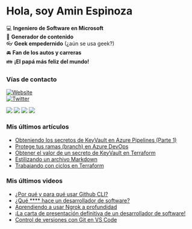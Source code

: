 # Hola, soy Amin Espinoza

:computer: **Ingeniero de Software en Microsoft**  
:pencil: **Generador de contenido**  
:eyeglasses: **Geek empedernido** (¿aún se usa geek?)  
:oncoming_automobile: **Fan de los autos y carreras**  
:family: **¡El papá más feliz del mundo!**

### Vías de contacto

[![Website](https://img.shields.io/badge/aminespinoza.com-up-green?style=for-the-badge)][website]  
[![Twitter](https://img.shields.io/twitter/follow/aminespinoza?color=blue&label=s%C3%ADgueme%20en%20Twitter&style=for-the-badge)][twitter]

[<img src="https://img.icons8.com/doodle/48/000000/youtube--v1.png"/>][youtube]
[<img src="https://img.icons8.com/doodle/48/000000/linkedin--v2.png"/>][linkedin]
[<img src="https://img.icons8.com/doodle/48/000000/instagram-new.png"/>][instagram]
[<img src="https://img.icons8.com/doodle/48/000000/facebook-circled.png"/>][facebook]

### Mis últimos artículos
<!-- BLOG-POST-LIST:START -->
- [Obteniendo los secretos de KeyVault en Azure Pipelines (Parte 1)](http://aminespinoza.com/obteniendo-los-secretos-de-keyvault-en-azure-pipelines-parte-1/)
- [Protege tus ramas (branch) en Azure DevOps](http://aminespinoza.com/protege-tus-ramas-branch-en-azure-devops/)
- [Obtener el valor de un secreto de KeyVault en Terraform](http://aminespinoza.com/obtener-el-valor-de-un-secreto-de-keyvault-en-terraform/)
- [Estilizando un archivo Markdown](http://aminespinoza.com/estilizando-un-archivo-markdown/)
- [Trabajando con ciclos en Terraform](http://aminespinoza.com/trabajando-con-ciclos-en-terraform/)
<!-- BLOG-POST-LIST:END -->

### Mis últimos videos
<!-- YOUTUBE:START -->
- [¿Por qué y para qué usar Github CLI?](https://www.youtube.com/watch?v=EDOoUSbXin8)
- [¿Qué **** hace un desarrollador de software?](https://www.youtube.com/watch?v=H6e19XoihBo)
- [Aprendiendo a usar Ngrok a profundidad](https://www.youtube.com/watch?v=YA_xMQOIZo0)
- [¡La carta de presentación definitiva de un desarrollador de software!](https://www.youtube.com/watch?v=Fik86by17OY)
- [Control de versiones con Git en VS Code](https://www.youtube.com/watch?v=uHEJoEDzQ-w)
<!-- YOUTUBE:END -->

[website]: https://aminespinoza.com/
[twitter]: https://twitter.com/aminespinoza
[youtube]: https://www.youtube.com/c/AminEspinoza
[linkedin]: https://www.linkedin.com/in/amin-espinoza-71b24661/
[instagram]: https://www.instagram.com/aminespinoza10/
[facebook]: https://www.facebook.com/aminespinoza
